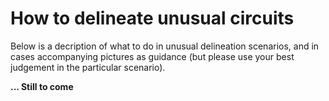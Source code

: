 # How to delineate unusual circuits

Below is a decription of what to do in unusual delineation scenarios, and in cases accompanying pictures as guidance (but please use your best judgement in the particular scenario).

**... Still to come**
